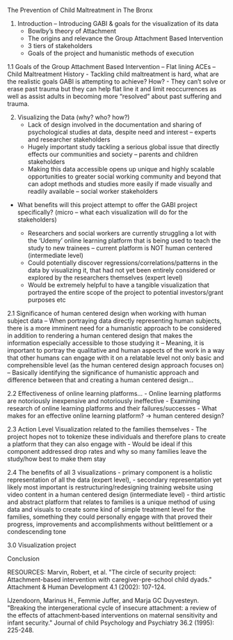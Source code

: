 The Prevention of Child Maltreatment in The Bronx

1. Introduction – Introducing GABI & goals for the visualization of its data
    - Bowlby’s theory of Attachment 
    - The origins and relevance the Group Attachment Based Intervention
    -	3 tiers of stakeholders 
    -	Goals of the project and humanistic methods of execution

1.1	Goals of the Group Attachment Based Intervention – Flat lining ACEs – Child Maltreatment History
    - Tackling child maltreatment is hard, what are the realistic goals GABI is attempting to achieve? How?
    - They can’t solve or erase past trauma but they can help flat line it and limit reoccurrences as well as assist adults in becoming more “resolved” about past suffering and trauma. 

2.	Visualizing the Data (why? who? how?)
    -	Lack of design involved in the documentation and sharing of psychological studies at data, despite need and interest – experts and researcher stakeholders
    -	Hugely important study tackling a serious global issue that directly effects our communities and society – parents and children stakeholders
    -	Making this data accessible opens up unique and highly scalable opportunities to greater social working community and beyond that can adopt methods and studies more easily if made visually and readily available – social worker stakeholders

- What benefits will this project attempt to offer the GABI project specifically? (micro – what each visualization will do for the stakeholders)

    -	Researchers and social workers are currently struggling a lot with the ‘Udemy’ online learning platform that is being used to teach the study to new trainees – current platform is NOT human centered (intermediate level)
    -	Could potentially discover regressions/correlations/patterns in the data by visualizing it, that had not yet been entirely considered or explored by the researchers themselves (expert level)
    -	Would be extremely helpful to have a tangible visualization that portrayed the entire scope of the project to potential investors/grant purposes etc

2.1	Significance of human centered design when working with human subject data
    – When portraying data directly representing human subjects, there is a more imminent need for a humanistic approach to be considered in addition to rendering a human centered design that makes the information especially accessible to those studying it
    – Meaning, it is important to portray the qualitative and human aspects of the work in a way that other humans can engage with it on a relatable level not only basic and comprehensible level (as the human centered design approach focuses on)
    – Basically identifying the significance of humanistic approach and difference between that and creating a human centered design…

2.2	Effectiveness of online learning platforms…
        -	Online learning platforms are notoriously inexpensive and notoriously ineffective
        -	Examining research of online learning platforms and their failures/successes
        -	What makes for an effective online learning platform? → human centered design? 

2.3	Action Level Visualization related to the families themselves
    -	The project hopes not to tokenize these individuals and therefore plans to create a platform that they can also engage with
    -	Would be ideal if this component addressed drop rates and why so many families leave the study/how best to make them stay

2.4	The benefits of all 3 visualizations 
    -	primary component is a holistic representation of all the data (expert level), 
    -	secondary representation yet likely most important is restructuring/redesigning training website using video content in a human centered design (intermediate level) 
    - third artistic and abstract platform that relates to families is a unique method of using data and visuals to create some kind of simple treatment level for the families, something they could personally engage with that proved their progress, improvements and accomplishments without belittlement or a condescending tone
    

3.0 Visualization project

Conclusion

RESOURCES:
Marvin, Robert, et al. "The circle of security project: Attachment-based intervention with caregiver-pre-school child dyads." Attachment & Human Development 4.1 (2002): 107-124.

IJzendoorn, Marinus H., Femmie Juffer, and Marja GC Duyvesteyn. "Breaking the intergenerational cycle of insecure attachment: a review of the effects of attachment‐based interventions on maternal sensitivity and infant security." Journal of child Psychology and Psychiatry 36.2 (1995): 225-248.
